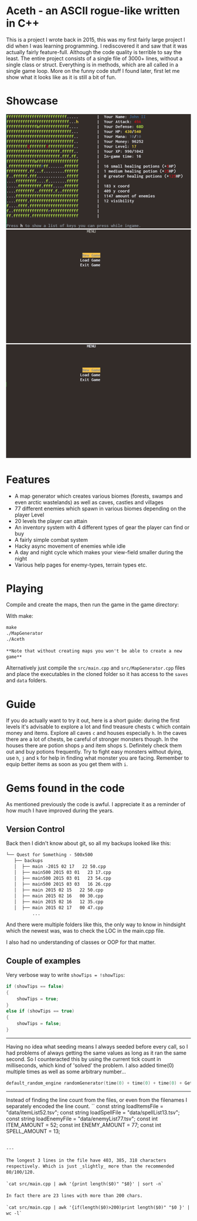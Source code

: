 # Aceth - an ASCII rogue-like written in C++

This is a project I wrote back in 2015, this was my first fairly large project I did when I was learning programming. I rediscovered it and saw that it was actually fairly feature-full. Although the code quality is terrible to say the least. The entire project consists of a single file of 3000+ lines, without a single class or struct. Everything is in methods, which are all called in a single game loop. More on the funny code stuff I found later, first let me show what it looks like as it is still a bit of fun.

# Showcase 

![](media/Screenshot.png)
![](media/Menu.gif)
![](media/Dungeon.gif)

# Features

* A map generator which creates various biomes (forests, swamps and even arctic wastelands) as well as caves, castles and villages
* 77 different enemies which spawn in various biomes depending on the player Level
* 20 levels the player can attain
* An inventory system with 4 different types of gear the player can find or buy
* A fairly simple combat system
* Hacky async movement of enemies while idle
* A day and night cycle which makes your view-field smaller during the night
* Various help pages for enemy-types, terrain types etc.

# Playing

Compile and create the maps, then run the game in the game directory:

With make:
```
make
./MapGenerator
./Aceth

**Note that without creating maps you won't be able to create a new game**
```

Alternatively just compile the `src/main.cpp` and `src/MapGenerator.cpp` files and place the executables in the cloned folder so it has access to the `saves` and `data` folders.

# Guide

If you do actually want to try it out, here is a short guide:
during the first levels it's advisable to explore a lot and find treasure chests `C` which contain
money and items. Explore all caves `c` and houses especially `h`. In the caves there are a lot of chests,
be careful of stronger monsters though. In the houses there are potion shops `p` and item shops `S`.
Definitely check them out and buy potions frequently. Try to fight easy monsters without dying, use
`h`, `j` and `k` for help in finding what monster you are facing. Remember to equip better items as soon
as you get them with `i`.

# Gems found in the code

As mentioned previously the code is awful. I appreciate it as a reminder of how much I have improved during the years.

## Version Control

Back then I didn't know about git, so all my backups looked like this: 

```
└── Quest for Something - 500x500
   ├── backups
   │  ├── main -2015 02 17   22 50.cpp
   │  ├── main500 2015 03 01   23 17.cpp
   │  ├── main500 2015 03 01   23 54.cpp
   │  ├── main500 2015 03 03   16 26.cpp
   │  ├── main 2015 02 15   22 50.cpp
   │  ├── main 2015 02 16   00 30.cpp
   │  ├── main 2015 02 16   12 35.cpp
   │  ├── main 2015 02 17   00 47.cpp
          ...
```

And there were multiple folders like this, the only way to know in hindsight which the newest was, was to check the LOC in the main.cpp file.

I also had no understanding of classes or OOP for that matter.

## Couple of examples

Very verbose way to write `showTips = !showTips`:
```cpp
if (showTips == false)
{
    showTips = true;
}
else if (showTips == true)
{
    showTips = false;
}
```

---

Having no idea what seeding means I always seeded before every call, so I had problems of always getting the same values as long as it ran the same second. So I counteracted this by using the current tick count in milliseconds, which kind of 'solved' the problem. I also added time(0) multiple times as well as some arbitrary number...
```cpp
default_random_engine randomGenerator(time(0) + time(0) + time(0) + GetTickCount() + myRan);
```


---

Instead of finding the line count from the files, or even from the filenames I separately encoded the line count.
``
const string loadItemsFile = "data/itemList52.tsv";
const string loadSpellFile = "data/spellList13.tsv";
const string loadEnemyFile = "data/enemyList77.tsv";
const int ITEM_AMOUNT = 52;
const int ENEMY_AMOUNT = 77;
const int SPELL_AMOUNT = 13;
```

---

The longest 3 lines in the file have 403, 385, 318 characters respectively. Which is just _slightly_ more than the recommended 80/100/120.

`cat src/main.cpp | awk '{print length($0)" "$0}' | sort -n`

In fact there are 23 lines with more than 200 chars.

`cat src/main.cpp | awk '{if(length($0)>200)print length($0)" "$0 }' | wc -l`
